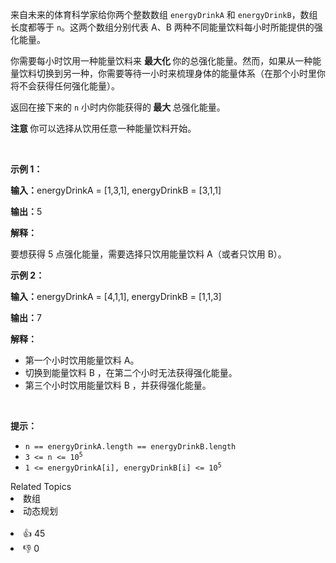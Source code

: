 <p>来自未来的体育科学家给你两个整数数组 <code>energyDrinkA</code> 和 <code>energyDrinkB</code>，数组长度都等于 <code>n</code>。这两个数组分别代表 A、B 两种不同能量饮料每小时所能提供的强化能量。</p>

<p>你需要每小时饮用一种能量饮料来 <strong>最大化 </strong>你的总强化能量。然而，如果从一种能量饮料切换到另一种，你需要等待一小时来梳理身体的能量体系（在那个小时里你将不会获得任何强化能量）。</p>

<p>返回在接下来的 <code>n</code> 小时内你能获得的<strong> 最大 </strong>总强化能量。</p>

<p><strong>注意 </strong>你可以选择从饮用任意一种能量饮料开始。</p>

<p>&nbsp;</p>

<p><strong class="example">示例 1：</strong></p>

<div class="example-block"> 
 <p><strong>输入：</strong>energyDrinkA<span class="example-io"> = [1,3,1], </span>energyDrinkB<span class="example-io"> = [3,1,1]</span></p> 
</div>

<p><strong>输出：</strong><span class="example-io">5</span></p>

<p><strong>解释：</strong></p>

<p>要想获得 5 点强化能量，需要选择只饮用能量饮料 A（或者只饮用 B）。</p>

<p><strong class="example">示例 2：</strong></p>

<div class="example-block"> 
 <p><strong>输入：</strong>energyDrinkA<span class="example-io"> = [4,1,1], </span>energyDrinkB<span class="example-io"> = [1,1,3]</span></p> 
</div>

<p><strong>输出：</strong><span class="example-io">7</span></p>

<p><strong>解释：</strong></p>

<ul> 
 <li>第一个小时饮用能量饮料 A。</li> 
 <li>切换到能量饮料 B ，在第二个小时无法获得强化能量。</li> 
 <li>第三个小时饮用能量饮料 B ，并获得强化能量。</li> 
</ul>

<p>&nbsp;</p>

<p><strong>提示：</strong></p>

<ul> 
 <li><code>n == energyDrinkA.length == energyDrinkB.length</code></li> 
 <li><code>3 &lt;= n &lt;= 10<sup>5</sup></code></li> 
 <li><code>1 &lt;= energyDrinkA[i], energyDrinkB[i] &lt;= 10<sup>5</sup></code></li> 
</ul>

<div><div>Related Topics</div><div><li>数组</li><li>动态规划</li></div></div><br><div><li>👍 45</li><li>👎 0</li></div>